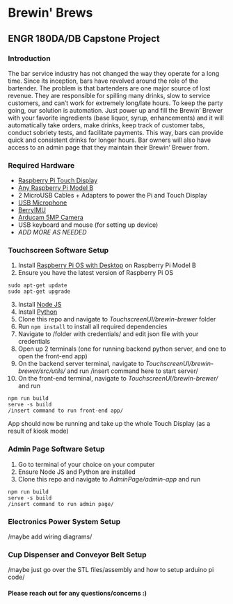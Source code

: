 # Brewin' Brews
## ENGR 180DA/DB Capstone Project

### Introduction
The bar service industry has not changed the way they operate for a long time. Since its inception, bars have revolved around 
the role of the bartender. The problem is that bartenders are one major source of lost revenue. They are responsible for spilling 
many drinks, slow to service customers, and can’t work for extremely long/late hours. To keep the party going, our solution is automation. 
Just power up and fill the Brewin’ Brewer with your favorite ingredients (base liquor, syrup, enhancements) and it will automatically take orders, 
make drinks, keep track of customer tabs, conduct sobriety tests, and facilitate payments. This way, bars can provide quick and consistent drinks 
for longer hours.  Bar owners will also have access to an admin page that they maintain their Brewin’ Brewer from. 

### Required Hardware
 - [Raspberry Pi Touch Display](https://www.raspberrypi.com/products/raspberry-pi-touch-display/)
 - [Any Raspberry Pi Model B](https://www.raspberrypi.com/products/)
 - 2 MicroUSB Cables + Adapters to power the Pi and Touch Display
 - [USB Microphone](https://www.amazon.com/gp/product/B077VNGVL2/ref=ppx_yo_dt_b_asin_title_o05_s00?ie=UTF8&psc=1)
 - [BerryIMU](https://www.amazon.com/BerryIMUv2-10DOF-Accelerometer-Gyroscope-Magnetometer-Barometric/dp/B072MN8ZRC/ref=sr_1_11_sspa?keywords=berry+imu&qid=1678139719&sr=8-11-spons&psc=1&spLa=ZW5jcnlwdGVkUXVhbGlmaWVyPUEyRVRYSUFaUUVXWjJCJmVuY3J5cHRlZElkPUEwMzcxMDE1MjlVMlJVUTRFNldYRSZlbmNyeXB0ZWRBZElkPUEwMTY3NDkzMzM3VkVZT0I1NE03VCZ3aWRnZXROYW1lPXNwX210ZiZhY3Rpb249Y2xpY2tSZWRpcmVjdCZkb05vdExvZ0NsaWNrPXRydWU=)
 - [Arducam 5MP Camera](https://www.amazon.com/dp/B012V1HEP4?ref=nb_sb_ss_w_as-reorder-t1_k0_1_7&amp=&crid=2QYMUEVIRCJCE&amp=&sprefix=arducam)
 - USB keyboard and mouse (for setting up device)
 - *ADD MORE AS NEEDED*
  
 ### Touchscreen Software Setup
  1. Install [Raspberry Pi OS with Desktop](https://www.raspberrypi.com/software/) on Raspberry Pi Model B
  2. Ensure you have the latest version of Raspberry Pi OS
  
    sudo apt-get update
    sudo apt-get upgrade
  3. Install [Node JS](https://www.makersupplies.sg/blogs/tutorials/how-to-install-node-js-and-npm-on-the-raspberry-pi#:~:text=How%20to%20install%20Node%20JS%20and%20NPM%20on,Step%206%3A%20Check%20if%20installation%20was%20successful%20)
  4. Install [Python](https://installvirtual.com/how-to-install-python-3-8-on-raspberry-pi-raspbian/)
  5. Clone this repo and navigate to *TouchscreenUI/brewin-brewer* folder
  6. Run `npm install` to install all required dependencies
  7. Navigate to /folder with credentials/ and edit json file with your credentials
  8. Open up 2 terminals (one for running backend python server, and one to open the front-end app)
  9. On the backend server terminal, navigate to *TouchscreenUI/brewin-brewer/src/utils/* and run /insert command here to start server/
  10. On the front-end terminal, navigate to *TouchscreenUI/brewin-brewer/* and run
  
    npm run build
    serve -s build
    /insert command to run front-end app/
  App should now be running and take up the whole Touch Display (as a result of kiosk mode)
  
### Admin Page Software Setup
  1. Go to terminal of your choice on your computer
  2. Ensure Node JS and Python are installed
  3. Clone this repo and navigate to *AdminPage/admin-app* and run 
  
    npm run build
    serve -s build
    /insert command to run admin page/
    
### Electronics Power System Setup

/maybe add wiring diagrams/

### Cup Dispenser and Conveyor Belt Setup

/maybe just go over the STL files/assembly and how to setup arduino pi code/

#### Please reach out for any questions/concerns :)


  
  

